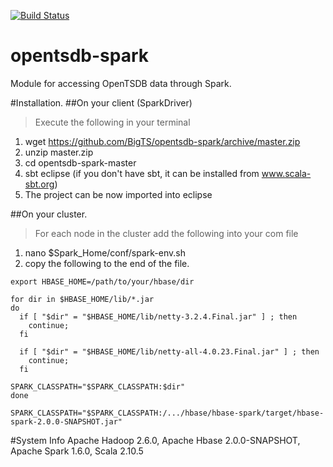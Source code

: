 [![Build Status](https://travis-ci.org/BigTS/opentsdb-spark.svg)](https://travis-ci.org/BigTS/opentsdb-spark)

opentsdb-spark
==============

Module for accessing OpenTSDB data through Spark.

#Installation.
##On your client (SparkDriver)
  >Execute the following in your terminal
  1. wget https://github.com/BigTS/opentsdb-spark/archive/master.zip
  2. unzip master.zip
  3. cd opentsdb-spark-master
  4. sbt eclipse (if you don't have sbt, it can be installed from www.scala-sbt.org)
  5. The project can be now imported into eclipse

##On your cluster.
  >For each node in the cluster add the following into your com file
  1. nano $Spark_Home/conf/spark-env.sh
  2. copy the following to the end of the file.
  
    export HBASE_HOME=/path/to/your/hbase/dir

    for dir in $HBASE_HOME/lib/*.jar
    do
      if [ "$dir" = "$HBASE_HOME/lib/netty-3.2.4.Final.jar" ] ; then
        continue;
      fi

      if [ "$dir" = "$HBASE_HOME/lib/netty-all-4.0.23.Final.jar" ] ; then
        continue;
      fi

    SPARK_CLASSPATH="$SPARK_CLASSPATH:$dir"
    done
    
    SPARK_CLASSPATH="$SPARK_CLASSPATH:/.../hbase/hbase-spark/target/hbase-spark-2.0.0-SNAPSHOT.jar"
#System Info
  Apache Hadoop 2.6.0, Apache Hbase 2.0.0-SNAPSHOT, Apache Spark 1.6.0, Scala 2.10.5




